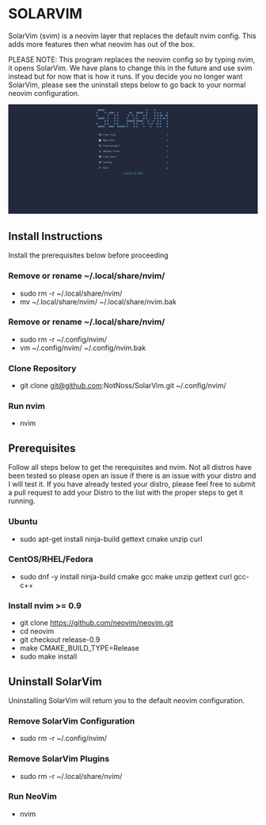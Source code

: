 # SOLARVIM 

SolarVim (svim) is a neovim layer that replaces the default nvim config. This adds more features then what neovim has out of the box.

PLEASE NOTE: This program replaces the neovim config so by typing nvim, it opens SolarVim. We have plans to change this in the future and use svim instead but for now that is how it runs. If you decide you no longer want SolarVim, please see the uninstall steps below to go back to your normal neovim configuration.

![SolarVim Dashboard](https://github.com/NotNoss/SolarVim/blob/main/Images/SolarVim%20Dashboard.PNG)

## Install Instructions
Install the prerequisites below before proceeding

### Remove or rename ~/.local/share/nvim/
- sudo rm -r ~/.local/share/nvim/
- mv ~/.local/share/nvim/ ~/.local/share/nvim.bak

### Remove or rename ~/.local/share/nvim/
- sudo rm -r ~/.config/nvim/
- vm ~/.config/nvim/ ~/.config/nvim.bak

### Clone Repository
- git clone git@github.com:NotNoss/SolarVim.git ~/.config/nvim/

### Run nvim
- nvim

## Prerequisites
Follow all steps below to get the rerequisites and nvim. Not all distros have been tested so please open an issue if there is an issue with your distro and I will test it. If you have already tested your distro, please feel free to submit a pull request to add your Distro to the list with the proper steps to get it running.

### Ubuntu
- sudo apt-get install ninja-build gettext cmake unzip curl

### CentOS/RHEL/Fedora
- sudo dnf -y install ninja-build cmake gcc make unzip gettext curl gcc-c++

### Install nvim >= 0.9
- git clone https://github.com/neovim/neovim.git
- cd neovim
- git checkout release-0.9
- make CMAKE_BUILD_TYPE=Release
- sudo make install

## Uninstall SolarVim
Uninstalling SolarVim will return you to the default neovim configuration.

### Remove SolarVim Configuration
- sudo rm -r ~/.config/nvim/

### Remove SolarVim Plugins
- sudo rm -r ~/.local/share/nvim/

### Run NeoVim
- nvim
